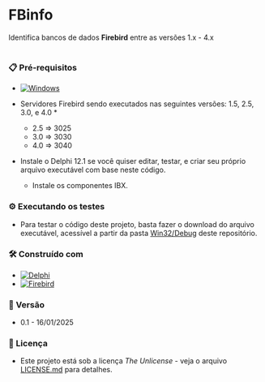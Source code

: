 # FBinfo 

Identifica bancos de dados **Firebird** entre as versões 1.x - 4.x
<br/>
<br/>
### 📋 Pré-requisitos

*  [![Windows](https://img.shields.io/badge/Windows-0078D6?style=for-the-badge&logo=windows&logoColor=white)](https://www.microsoft.com/en-us/windows/)
*  Servidores Firebird sendo executados nas seguintes versões: 1.5, 2.5, 3.0, e 4.0
   * 
   * 2.5 => 3025
   * 3.0 => 3030
   * 4.0 => 3040
     
* Instale o Delphi 12.1 se você quiser editar, testar, e criar seu próprio arquivo executável com base neste código.
  * Instale os componentes IBX.


### ⚙️ Executando os testes

* Para testar o código deste projeto, basta fazer o download do arquivo executável, acessível a partir da pasta [Win32/Debug](https://github.com/laertemjr/FBinfo_pt-BR/tree/main/Win32/Debug) deste repositório.


### 🛠️ Construído com

* [![Delphi](https://img.shields.io/badge/-Delphi-E62431?logo=delphi&logoColor=white&style=plastic)](https://www.embarcadero.com/br/products/delphi)
* [![Firebird](https://img.shields.io/badge/-Firebird-F25225?style=flat)](https://www.firebirdsql.org/)


### 📌 Versão

* 0.1 - 16/01/2025 


### 📄 Licença

* Este projeto está sob a licença *The Unlicense* - veja o arquivo [LICENSE.md](https://github.com/laertemjr/FBinfo_pt-BR/blob/main/LICENSE.md) para detalhes.
